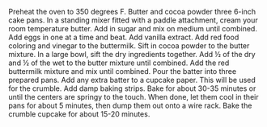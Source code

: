 Preheat the oven to 350 degrees F.
Butter and cocoa powder three 6-inch cake pans.
In a standing mixer fitted with a paddle attachment, cream your room temperature butter.
Add in sugar and mix on medium until combined.
Add eggs in one at a time and beat.
Add vanilla extract.
Add red food coloring and vinegar to the buttermilk.
Sift in cocoa powder to the butter mixture.
In a large bowl, sift the dry ingredients together. 
Add ½ of the dry and ½ of the wet to the butter mixture until combined. 
Add the red buttermilk mixture and mix until combined. 
Pour the batter into three prepared pans. 
Add any extra batter to a cupcake paper. 
This will be used for the crumble. 
Add damp baking strips. 
Bake for about 30-35 minutes or until the centers are springy to the touch. 
When done, let them cool in their pans for about 5 minutes, then dump them out onto a wire rack. 
Bake the crumble cupcake for about 15-20 minutes.
